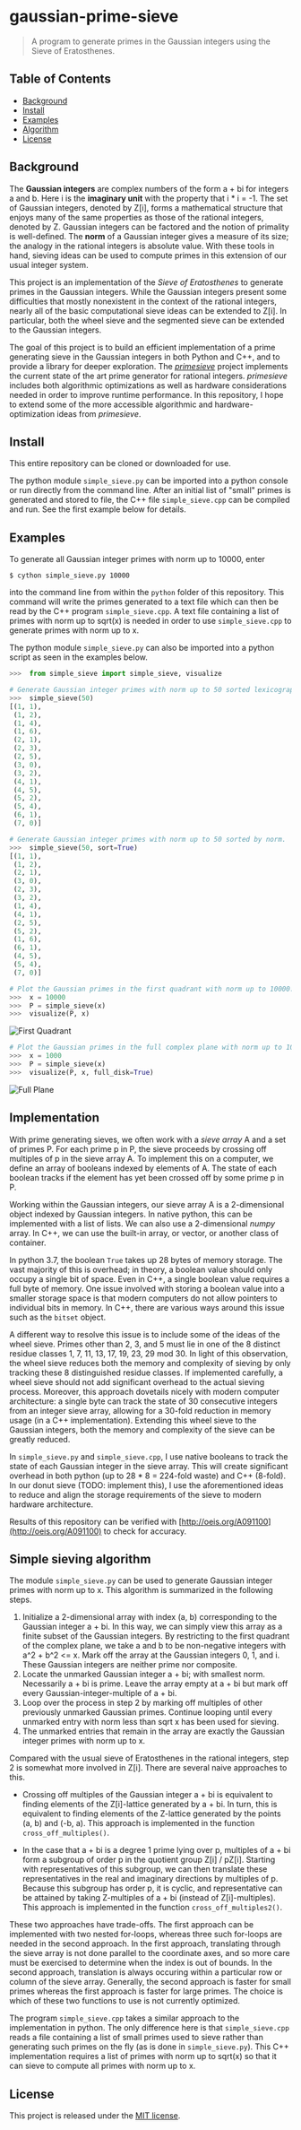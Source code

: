 # gaussian-prime-sieve

>A program to generate primes in the Gaussian integers using the Sieve of Eratosthenes.


## Table of Contents

- [Background](#background)
- [Install](#install)
- [Examples](#examples)
- [Algorithm](#algorithm)
- [License](#license)


## Background

The **Gaussian integers** are complex numbers of the form a + bi for integers a and b. Here i is the **imaginary unit** with the property that i * i = -1. The set of Gaussian integers, denoted by Z[i], forms a mathematical structure that enjoys many of the same properties as those of the rational integers, denoted by Z. Gaussian integers can be factored and the notion of primality is well-defined. The **norm** of a Gaussian integer gives a measure of its size; the analogy in the rational integers is absolute value. With these tools in hand, sieving ideas can be used to compute primes in this extension of our usual integer system.

This project is an implementation of the *Sieve of Eratosthenes* to generate primes in the Gaussian integers. While the Gaussian integers present some difficulties that mostly nonexistent in the context of the rational integers, nearly all of the basic computational sieve ideas can be extended to Z[i]. In particular, both the wheel sieve and the segmented sieve can be extended to the Gaussian integers.

The goal of this project is to build an efficient implementation of a prime generating sieve in the Gaussian integers in both Python and C++, and to provide a library for deeper exploration. The [*primesieve*](https://github.com/kimwalisch/primesieve) project implements the current state of the art prime generator for rational integers. *primesieve* includes both algorithmic optimizations as well as hardware considerations needed in order to improve runtime performance. In this repository, I hope to extend some of the more accessible algorithmic and hardware-optimization ideas from *primesieve*.


## Install

This entire repository can be cloned or downloaded for use.

The python module `simple_sieve.py` can be imported into a python console or run directly from the command line. After an initial list of "small" primes is generated and stored to file, the C++ file `simple_sieve.cpp` can be compiled and run. See the first example below for details.

## Examples

To generate all Gaussian integer primes with norm up to 10000, enter
```shell script
$ cython simple_sieve.py 10000
```
into the command line from within the `python` folder of this repository. This command will write the primes generated to a text file which can then be read by the C++ program `simple_sieve.cpp`. A text file containing a list of primes with norm up to sqrt(x) is needed in order to use `simple_sieve.cpp` to generate primes with norm up to x. 

The python module `simple_sieve.py` can also be imported into a python script as seen in the examples below.

```Python
>>>  from simple_sieve import simple_sieve, visualize

# Generate Gaussian integer primes with norm up to 50 sorted lexicographically.
>>>  simple_sieve(50)
[(1, 1),
 (1, 2),
 (1, 4),
 (1, 6),
 (2, 1),
 (2, 3),
 (2, 5),
 (3, 0),
 (3, 2),
 (4, 1),
 (4, 5),
 (5, 2),
 (5, 4),
 (6, 1),
 (7, 0)]

# Generate Gaussian integer primes with norm up to 50 sorted by norm.
>>>  simple_sieve(50, sort=True)
[(1, 1),
 (1, 2),
 (2, 1),
 (3, 0),
 (2, 3),
 (3, 2),
 (1, 4),
 (4, 1),
 (2, 5),
 (5, 2),
 (1, 6),
 (6, 1),
 (4, 5),
 (5, 4),
 (7, 0)]

# Plot the Gaussian primes in the first quadrant with norm up to 10000.
>>>  x = 10000
>>>  P = simple_sieve(x)
>>>  visualize(P, x)
```
![First Quadrant](/images/first_quadrant.png)

```python
# Plot the Gaussian primes in the full complex plane with norm up to 1000.
>>>  x = 1000
>>>  P = simple_sieve(x)
>>>  visualize(P, x, full_disk=True)
```
![Full Plane](/images/full_plane.png)

## Implementation

With prime generating sieves, we often work with a *sieve array* A and a set of primes P. For each prime p in P, the sieve proceeds by crossing off multiples of p in the sieve array A. To implement this on a computer, we define an array of booleans indexed by elements of A. The state of each boolean tracks if the element has yet been crossed off by some prime p in P.

Working within the Gaussian integers, our sieve array A is a 2-dimensional object indexed by Gaussian integers. In native python, this can be implemented with a list of lists. We can also use a 2-dimensional *numpy* array. In C++, we can use the built-in array, or vector, or another class of container.

In python 3.7, the boolean `True` takes up 28 bytes of memory storage. The vast majority of this is overhead; in theory, a boolean value should only occupy a single bit of space. Even in C++, a single boolean value requires a full byte of memory. One issue involved with storing a boolean value into a smaller storage space is that modern computers do not allow pointers to individual bits in memory. In C++, there are various ways around this issue such as the `bitset` object.

A different way to resolve this issue is to include some of the ideas of the wheel sieve. Primes other than 2, 3, and 5 must lie in one of the 8 distinct residue classes 1, 7, 11, 13, 17, 19, 23, 29 mod 30. In light of this observation, the wheel sieve reduces both the memory and complexity of sieving by only tracking these 8 distinguished residue classes. If implemented carefully, a wheel sieve should not add significant overhead to the actual sieving process. Moreover, this approach dovetails nicely with modern computer architecture: a single byte can track the state of 30 consecutive integers from an integer sieve array, allowing for a 30-fold reduction in memory usage (in a C++ implementation). Extending this wheel sieve to the Gaussian integers, both the memory and complexity of the sieve can be greatly reduced.

In `simple_sieve.py` and `simple_sieve.cpp`, I use native booleans to track the state of each Gaussian integer in the sieve array. This will create significant overhead in both python (up to 28 * 8 = 224-fold waste) and C++ (8-fold).  In our donut sieve (TODO: implement this), I use the aforementioned ideas to reduce and align the storage requirements of the sieve to modern hardware architecture.

Results of this repository can be verified with [http://oeis.org/A091100](http://oeis.org/A091100) to check for accuracy.


## Simple sieving algorithm

The module `simple_sieve.py` can be used to generate Gaussian integer primes with norm up to x. This algorithm is summarized in the following steps.

1. Initialize a 2-dimensional array with index (a, b) corresponding to the Gaussian integer a + bi.  In this way, we can simply view this array as a finite subset of the Gaussian integers.  By restricting to the first quadrant of the complex plane, we take a and b to be non-negative integers with a^2 + b^2 <= x.  Mark off the array at the Gaussian integers 0, 1, and i.  These Gaussian integers are neither prime nor composite.
2. Locate the unmarked Gaussian integer a + bi; with smallest norm.  Necessarily a + bi is prime.  Leave the array empty at a + bi but mark off every Gaussian-integer-multiple of a + bi.
3. Loop over the process in step 2 by marking off multiples of other previously unmarked Gaussian primes.  Continue looping until every unmarked entry with norm less than sqrt x has been used for sieving.
4. The unmarked entries that remain in the array are exactly the Gaussian integer primes with norm up to x.

Compared with the usual sieve of Eratosthenes in the rational integers, step 2 is somewhat more involved in Z[i].  There are several naive approaches to this.

- Crossing off multiples of the Gaussian integer a + bi is equivalent to finding elements of the Z[i]-lattice generated by a + bi. In turn, this is equivalent to finding elements of the Z-lattice generated by the points (a, b) and (-b, a). This approach is implemented in the function `cross_off_multiples()`.

- In the case that a + bi is a degree 1 prime lying over p, multiples of a + bi form a subgroup of order p in the quotient group Z[i] / pZ[i]. Starting with representatives of this subgroup, we can then translate these representatives in the real and imaginary directions by multiples of p. Because this subgroup has order p, it is cyclic, and representative can be attained by taking Z-multiples of a + bi (instead of Z[i]-multiples). This approach is implemented in the function `cross_off_multiples2()`.

These two approaches have trade-offs. The first approach can be implemented with two nested for-loops, whereas three such for-loops are needed in the second approach. In the first approach, translating through the sieve array is not done parallel to the coordinate axes, and so more care must be exercised to determine when the index is out of bounds. In the second approach, translation is always occuring within a particular row or column of the sieve array. Generally, the second approach is faster for small primes whereas the first approach is faster for large primes. The choice is which of these two functions to use is not currently optimized.



The program `simple_sieve.cpp` takes a similar approach to the implementation in python. The only difference here is that `simple_sieve.cpp` reads a file containing a list of small primes used to sieve rather than generating such primes on the fly (as is done in `simple_sieve.py`). This C++ implementation requires a list of primes with norm up to sqrt(x) so that it can sieve to compute all primes with norm up to x.



## License

This project is released under the [MIT license](https://opensource.org/licenses/MIT).